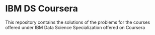 # IBM DS Coursera
This repository contains the solutions of the problems for the courses offered under IBM Data Science Specialization offered on Coursera
